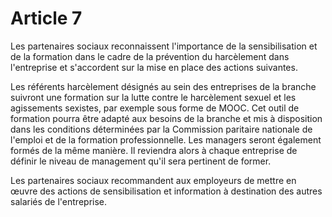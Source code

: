 # Article 7

Les partenaires sociaux reconnaissent l'importance de la sensibilisation et de la formation dans le cadre de la prévention du harcèlement dans l'entreprise et s'accordent sur la mise en place des actions suivantes.

Les référents harcèlement désignés au sein des entreprises de la branche suivront une formation sur la lutte contre le harcèlement sexuel et les agissements sexistes, par exemple sous forme de MOOC. Cet outil de formation pourra être adapté aux besoins de la branche et mis à disposition dans les conditions déterminées par la Commission paritaire nationale de l'emploi et de la formation professionnelle. Les managers seront également formés de la même manière. Il reviendra alors à chaque entreprise de définir le niveau de management qu'il sera pertinent de former.

Les partenaires sociaux recommandent aux employeurs de mettre en œuvre des actions de sensibilisation et information à destination des autres salariés de l'entreprise.

